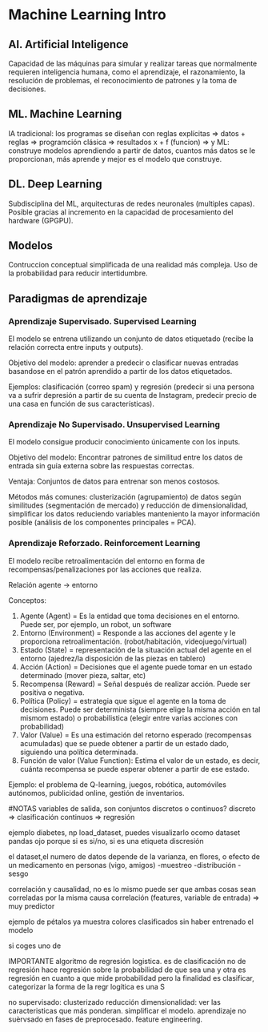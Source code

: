 # Machine Learning Intro

## AI. Artificial Inteligence

Capacidad de las máquinas para simular y realizar tareas que normalmente requieren inteligencia humana, como el aprendizaje, el razonamiento, la resolución de problemas, el reconocimiento de patrones y la toma de decisiones.

## ML. Machine Learning

IA tradicional: los programas se diseñan con reglas explícitas => 
datos + reglas => programción clásica => resultados
x + f (funcion) => y
ML: construye modelos aprendiendo a partir de datos, cuantos más datos se le proporcionan, más aprende y mejor es el modelo que construye.

## DL. Deep Learning

Subdisciplina del ML, arquitecturas de redes neuronales (multiples capas). Posible gracias al incremento en la capacidad de procesamiento del hardware (GPGPU).

## Modelos

Contruccion conceptual simplificada de una realidad más compleja.
Uso de la probabilidad para reducir intertidumbre.

## Paradigmas de aprendizaje

### Aprendizaje Supervisado. Supervised Learning

El modelo se entrena utilizando un conjunto de datos etiquetado (recibe la relación correcta entre inputs y outputs).

Objetivo del modelo: aprender a predecir o clasificar nuevas entradas basandose en el patrón aprendido a partir de los datos etiquetados.

Ejemplos: clasificación (correo spam) y regresión (predecir si una persona va a sufrir depresión a partir de su cuenta de Instagram, predecir precio de una casa en función de sus características).

### Aprendizaje No Supervisado. Unsupervised Learning

El modelo consigue producir conocimiento únicamente con los inputs.

Objetivo del modelo: Encontrar patrones de similitud entre los datos de entrada sin guía externa sobre las respuestas correctas.

Ventaja: Conjuntos de datos para entrenar son menos costosos.

Métodos más comunes: clusterización (agrupamiento) de datos según similitudes (segmentación de mercado) y reducción de dimensionalidad, simplificar los datos reduciendo variables manteniento la mayor información posible (análisis de los componentes principales = PCA).

### Aprendizaje Reforzado. Reinforcement Learning

El modelo recibe retroalimentación del entorno en forma de recompensas/penalizaciones por las acciones que realiza.

Relación agente -> entorno

Conceptos:

1. Agente (Agent) = Es la entidad que toma decisiones en el entorno. Puede ser, por ejemplo, un robot, un software
2. Entorno (Environment) = Responde a las acciones del agente y le proporciona retroalimentación. (robot/habitación, videojuego/virtual)
3. Estado (State) = representación de la situación actual del agente en el entorno (ajedrez/la disposición de las piezas en tablero)
4. Acción (Action) = Decisiones que el agente puede tomar en un estado determinado (mover pieza, saltar, etc)
5. Recompensa (Reward) = Señal después de realizar acción. Puede ser positiva o negativa.
6. Política (Policy) = estrategia que sigue el agente en la toma de decisiones. Puede ser determinista (siempre elige la misma acción en tal mismom estado) o probabilistica (elegir entre varias acciones con probabilidad)
7. Valor (Value) = Es una estimación del retorno esperado (recompensas acumuladas) que se puede obtener a partir de un estado dado, siguiendo una política determinada.
8. Función de valor (Value Function): Estima el valor de un estado, es decir, cuánta recompensa se puede esperar obtener a partir de ese estado.

Ejemplo: el problema de Q-learning, juegos, robótica, automóviles autónomos, publicidad online, gestión de inventarios.

#NOTAS
variables de salida, son conjuntos discretos o continuos?
discreto => clasificación
continuos => regresión

ejemplo diabetes, np load_dataset, puedes visualizarlo ocomo dataset pandas
ojo porque si es si/no, si es una etiqueta discresión


el dataset,el numero de datos depende de la varianza, en flores, o efecto de un medicamento en personas (vigo, amigos)
-muestreo
-distribución
-sesgo

correlación y causalidad, no es lo mismo puede ser que ambas cosas sean correladas por la misma causa
correlación (features, variable de entrada) => muy predictor

ejemplo de pétalos ya muestra colores clasificados sin haber entrenado el modelo

si coges uno de 

IMPORTANTE
algoritmo de regresión logistica. es de clasificación no de regresión
hace regresión sobre la probabilidad de que sea una y otra
es regresión en cuanto a que mide probabilidad pero la finalidad es clasificar, categorizar 
la forma de la regr logítica es una S





no supervisado:
clusterizado 
reducción dimensionalidad: ver las caracteristicas que más ponderan. simplificar el modelo. aprendizaje no suèrvsado en fases de preprocesado.
feature engineering.



